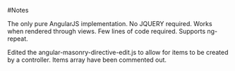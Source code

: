 #Notes

The only pure AngularJS implementation.
No JQUERY required.
Works when rendered through views.
Few lines of code required.
Supports ng-repeat.

Edited the angular-masonry-directive-edit.js to allow for items to be created by a controller.  Items array  have
been commented out.